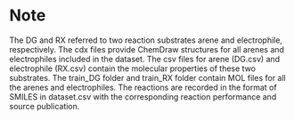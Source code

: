 # Note
The DG and RX referred to two reaction substrates arene and electrophile, respectively. The cdx files provide ChemDraw structures for all arenes and electrophiles included in the dataset.
The csv files for arene (DG.csv) and electrophile (RX.csv) contain the molecular properties of these two substrates. The train_DG folder and train_RX folder contain MOL files for all the arenes and electrophiles.
The reactions are recorded in the format of SMILES in dataset.csv with the corresponding reaction performance and source publication. 
